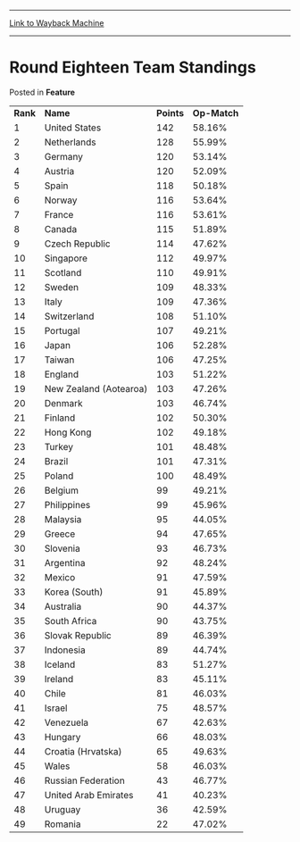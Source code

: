 
---
[Link to Wayback Machine](https://web.archive.org/web/20211209102226/https://magic.wizards.com/en/articles/archive/feature/round-eighteen-team-standings-2000-01-01)

[_metadata_:wayback_url]:- "https://magic.wizards.com/en/articles/archive/feature/round-eighteen-team-standings-2000-01-01"
[_metadata_:wayback_raw_url]:- "https://web.archive.org/web/20211209102226id_/https://magic.wizards.com/en/articles/archive/feature/round-eighteen-team-standings-2000-01-01"
[_metadata_:wayback_capture_timestamp]:- "2021-12-09 10:22:26+00:00"
[_metadata_:publish_date]:- "2000-01-01"
[_metadata_:description]:- "Rank Name Points Op-Match 1 United States 142 58.16% 2 Netherlands 128 55.99% 3 Germany 120 53.14% 4 Austria 120 52.09% 5 Spain 118 50.18% 6 Norway 116 53.64% 7 France 116 53.61% 8 Canada 115 51.89% 9 Czech Republic 114 47.62% 10 Singapore 112 49.97% 11 Scotland 110 49.91% 12 Sweden 109 48.33% 13 Italy 109 47.36% 14 Switzerland 108 51.10% 15 Portugal 107 49.21% 16 Japan 106"
[_metadata_:generator]:- "Drupal 7 (http://drupal.org)"
---


Round Eighteen Team Standings
=============================



 Posted in **Feature**














|  |  |  |  |
| --- | --- | --- | --- |
| **Rank** | **Name** | **Points** | **Op-Match** |
| 1 | United States | 142 | 58.16% |
| 2 | Netherlands | 128 | 55.99% |
| 3 | Germany | 120 | 53.14% |
| 4 | Austria | 120 | 52.09% |
| 5 | Spain | 118 | 50.18% |
| 6 | Norway | 116 | 53.64% |
| 7 | France | 116 | 53.61% |
| 8 | Canada | 115 | 51.89% |
| 9 | Czech Republic | 114 | 47.62% |
| 10 | Singapore | 112 | 49.97% |
| 11 | Scotland | 110 | 49.91% |
| 12 | Sweden | 109 | 48.33% |
| 13 | Italy | 109 | 47.36% |
| 14 | Switzerland | 108 | 51.10% |
| 15 | Portugal | 107 | 49.21% |
| 16 | Japan | 106 | 52.28% |
| 17 | Taiwan | 106 | 47.25% |
| 18 | England | 103 | 51.22% |
| 19 | New Zealand (Aotearoa) | 103 | 47.26% |
| 20 | Denmark | 103 | 46.74% |
| 21 | Finland | 102 | 50.30% |
| 22 | Hong Kong | 102 | 49.18% |
| 23 | Turkey | 101 | 48.48% |
| 24 | Brazil | 101 | 47.31% |
| 25 | Poland | 100 | 48.49% |
| 26 | Belgium | 99 | 49.21% |
| 27 | Philippines | 99 | 45.96% |
| 28 | Malaysia | 95 | 44.05% |
| 29 | Greece | 94 | 47.65% |
| 30 | Slovenia | 93 | 46.73% |
| 31 | Argentina | 92 | 48.24% |
| 32 | Mexico | 91 | 47.59% |
| 33 | Korea (South) | 91 | 45.89% |
| 34 | Australia | 90 | 44.37% |
| 35 | South Africa | 90 | 43.75% |
| 36 | Slovak Republic | 89 | 46.39% |
| 37 | Indonesia | 89 | 44.74% |
| 38 | Iceland | 83 | 51.27% |
| 39 | Ireland | 83 | 45.11% |
| 40 | Chile | 81 | 46.03% |
| 41 | Israel | 75 | 48.57% |
| 42 | Venezuela | 67 | 42.63% |
| 43 | Hungary | 66 | 48.03% |
| 44 | Croatia (Hrvatska) | 65 | 49.63% |
| 45 | Wales | 58 | 46.03% |
| 46 | Russian Federation | 43 | 46.77% |
| 47 | United Arab Emirates | 41 | 40.23% |
| 48 | Uruguay | 36 | 42.59% |
| 49 | Romania | 22 | 47.02% |







